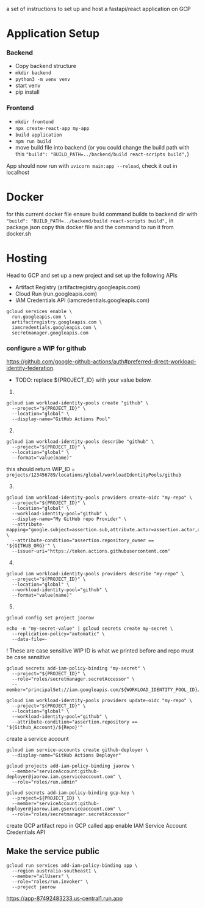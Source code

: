 a set of instructions to set up and host a fastapi/react application on GCP

# Application Setup

### Backend
- Copy backend structure
- `mkdir backend`
- `python3 -m venv venv`
- start venv
- pip install


### Frontend
- `mkdir frontend`
- `npx create-react-app my-app`
- `build application`
- `npm run build`
- move build file into backend (or you could change the build path with this `"build": "BUILD_PATH=../backend/build react-scripts build",`)


App should now run with `uvicorn main:app --reload`, check it out in localhost


# Docker
for this current docker file ensure build command builds to backend dir with `"build": "BUILD_PATH=../backend/build react-scripts build",` in package.json 
copy this docker file and the command to run it from docker.sh

# Hosting 
Head to GCP and set up a new project and set up the following APIs

- Artifact Registry (artifactregistry.googleapis.com)
- Cloud Run (run.googleapis.com)
- IAM Credentials API (iamcredentials.googleapis.com)

```
gcloud services enable \
  run.googleapis.com \
  artifactregistry.googleapis.com \
  iamcredentials.googleapis.com \
  secretmanager.googleapis.com
```

### configure a WIP for github
https://github.com/google-github-actions/auth#preferred-direct-workload-identity-federation.

- TODO: replace ${PROJECT_ID} with your value below.

1. 
```
gcloud iam workload-identity-pools create "github" \
  --project="${PROJECT_ID}" \
  --location="global" \
  --display-name="GitHub Actions Pool"
```
2. 
```
gcloud iam workload-identity-pools describe "github" \
  --project="${PROJECT_ID}" \
  --location="global" \
  --format="value(name)"
```
this should return WIP_ID = `projects/123456789/locations/global/workloadIdentityPools/github`

3. 
```
gcloud iam workload-identity-pools providers create-oidc "my-repo" \
  --project="${PROJECT_ID}" \
  --location="global" \
  --workload-identity-pool="github" \
  --display-name="My GitHub repo Provider" \
  --attribute-mapping="google.subject=assertion.sub,attribute.actor=assertion.actor,attribute.repository=assertion.repository,attribute.repository_owner=assertion.repository_owner" \
  --attribute-condition="assertion.repository_owner == '${GITHUB_ORG}'" \
  --issuer-uri="https://token.actions.githubusercontent.com"
```

4. 
```
gcloud iam workload-identity-pools providers describe "my-repo" \
  --project="${PROJECT_ID}" \
  --location="global" \
  --workload-identity-pool="github" \
  --format="value(name)"
```

5. 

```
gcloud config set project jaorow
```
```
echo -n "my-secret-value" | gcloud secrets create my-secret \
  --replication-policy="automatic" \
  --data-file=-
```
! These are case sensitive
WIP ID is what we printed before and repo must be case sensitive
```
gcloud secrets add-iam-policy-binding "my-secret" \
  --project="${PROJECT_ID}" \
  --role="roles/secretmanager.secretAccessor" \
  --member="principalSet://iam.googleapis.com/${WORKLOAD_IDENTITY_POOL_ID}/attribute.repository/${REPO}"
```

```
gcloud iam workload-identity-pools providers update-oidc "my-repo" \
  --project="${PROJECT_ID}" \
  --location="global" \
  --workload-identity-pool="github" \
  --attribute-condition="assertion.repository == '${Github_Account}/${Repo}'"
```

create a service account
```
gcloud iam service-accounts create github-deployer \
  --display-name="GitHub Actions Deployer"
```

```
gcloud projects add-iam-policy-binding jaorow \
  --member="serviceAccount:github-deployer@jaorow.iam.gserviceaccount.com" \
  --role="roles/run.admin"
```
```
gcloud secrets add-iam-policy-binding gcp-key \
  --project=${PROJECT_ID} \
  --member="serviceAccount:github-deployer@jaorow.iam.gserviceaccount.com" \
  --role="roles/secretmanager.secretAccessor"
```

create GCP artifact repo in GCP called app
enable IAM Service Account Credentials API




## Make the service public
```
gcloud run services add-iam-policy-binding app \
  --region australia-southeast1 \
  --member="allUsers" \
  --role="roles/run.invoker" \
  --project jaorow
```


https://app-87492483233.us-central1.run.app